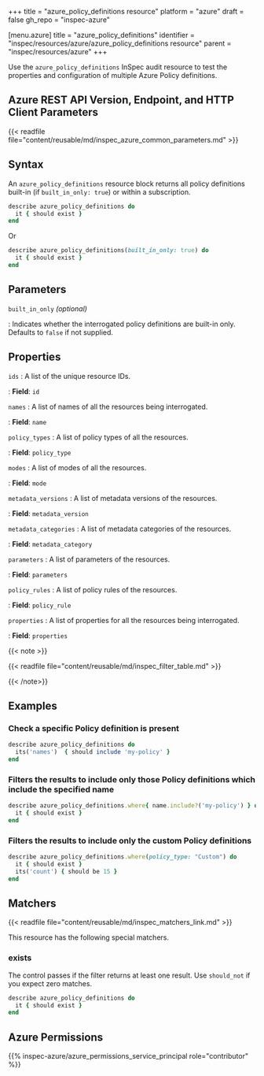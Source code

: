+++
title = "azure_policy_definitions resource"
platform = "azure"
draft = false
gh_repo = "inspec-azure"

[menu.azure]
title = "azure_policy_definitions"
identifier = "inspec/resources/azure/azure_policy_definitions resource"
parent = "inspec/resources/azure"
+++

Use the `azure_policy_definitions` InSpec audit resource to test the properties and configuration of multiple Azure Policy definitions.

## Azure REST API Version, Endpoint, and HTTP Client Parameters

{{< readfile file="content/reusable/md/inspec_azure_common_parameters.md" >}}

## Syntax

An `azure_policy_definitions` resource block returns all policy definitions built-in (if `built_in_only: true`) or within a subscription.

```ruby
describe azure_policy_definitions do
  it { should exist }
end
```

Or

```ruby
describe azure_policy_definitions(built_in_only: true) do
  it { should exist }
end
```

## Parameters

`built_in_only` _(optional)_

: Indicates whether the interrogated policy definitions are built-in only. Defaults to `false` if not supplied.

## Properties

`ids`
: A list of the unique resource IDs.

: **Field**: `id`

`names`
: A list of names of all the resources being interrogated.

: **Field**: `name`

`policy_types`
: A list of policy types of all the resources.

: **Field**: `policy_type`

`modes`
: A list of modes of all the resources.

: **Field**: `mode`

`metadata_versions`
: A list of metadata versions of the resources.

: **Field**: `metadata_version`

`metadata_categories`
: A list of metadata categories of the resources.

: **Field**: `metadata_category`

`parameters`
: A list of parameters of the resources.

: **Field**: `parameters`

`policy_rules`
: A list of policy rules of the resources.

: **Field**: `policy_rule`

`properties`
: A list of properties for all the resources being interrogated.

: **Field**: `properties`

{{< note >}}

{{< readfile file="content/reusable/md/inspec_filter_table.md" >}}

{{< /note>}}

## Examples

### Check a specific Policy definition is present

```ruby
describe azure_policy_definitions do
  its('names')  { should include 'my-policy' }
end
```

### Filters the results to include only those Policy definitions which include the specified name

```ruby
describe azure_policy_definitions.where{ name.include?('my-policy') } do
  it { should exist }
end
```

### Filters the results to include only the custom Policy definitions

```ruby
describe azure_policy_definitions.where(policy_type: "Custom") do
  it { should exist }
  its('count') { should be 15 }
end
```

## Matchers

{{< readfile file="content/reusable/md/inspec_matchers_link.md" >}}

This resource has the following special matchers.

### exists

The control passes if the filter returns at least one result. Use `should_not` if you expect zero matches.

```ruby
describe azure_policy_definitions do
  it { should exist }
end
```

## Azure Permissions

{{% inspec-azure/azure_permissions_service_principal role="contributor" %}}
